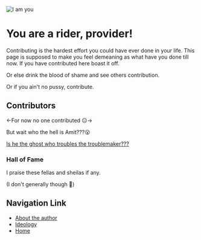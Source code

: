 ![I am you](https://pbs.twimg.com/media/D982xrWVUAEbAl2.jpg)
# You are a rider, provider!
Contributing is the hardest effort you could have ever done in your life. This page is supposed to make you feel demeaning as what have you done till now. If you have contributed here boast it off. 

Or else drink the blood of shame and see others contribution.

Or if you ain't no pussy, contribute.

## Contributors
<-For now no one contributed 😑->

But wait who the hell is Amit???😮

[Is he the ghost who troubles the troublemaker???](https://github.com/AMITKESARI2000 "Shazammm!!!")

### Hall of Fame
I praise these fellas and sheilas if any. 

(I don't generally though 🤫)

## Navigation Link
- [About the author](../About_Me)
- [Ideology](../Ideology)
- [Home](../README.md)
